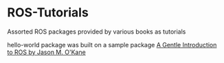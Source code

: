 # ROS-Tutorials
Assorted ROS packages provided by various books as tutorials

hello-world package was built on a sample package [A Gentle Introduction to ROS by Jason M. O'Kane](https://cse.sc.edu/~jokane/agitr/) 
